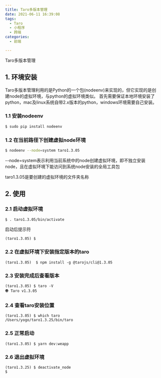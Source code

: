```yaml
---
title: Taro多版本管理
date: 2021-06-11 16:39:08
tags:
  - Taro
  - 小程序
  - 跨端
categories:
  - 前端

---
```

Taro多版本管理
## 1. 环境安装
Taro多版本管理利用的是Python的一个包(nodeenv)来实现的，但它实现的是创建node的虚拟环境，与python的虚拟环境类似。
首先需要保证本地环境安装了python，mac及linux系统自带2.x版本的python，windows环境需要自己安装。
### 1.1 安装nodeenv
```bash
$ sudo pip install nodeenv
```
### 1.2 在当前路径下创建虚拟node环境
```bash
$ nodeenv --node=system taro1.3.05
```
--node=system表示利用当前系统中的node创建虚拟环境，即不独立安装node，且在虚拟环境下能访问到系统node安装的全局工具包

taro1.3.05是要创建的虚拟环境的文件夹名称

## 2. 使用
### 2.1 启动虚拟环境
```bash
$ . taro1.3.05/bin/activate
```
启动后提示符
```
(taro1.3.05) $
```

### 2.2 在虚拟环境下安装指定版本的taro
```
(taro1.3.05)  $ npm install -g @tarojs/cli@1.3.05
```
### 2.3 安装完成后查看版本
```
(taro1.3.05) $ taro -V
👽 Taro v1.3.05
```
### 2.4 查看taro安装位置
```
(taro1.3.05) $ which taro
/Users/yogo/taro1.3.25/bin/taro
```
### 2.5 正常启动
```
(taro1.3.05) $ yarn dev:weapp
```
### 2.6 退出虚拟环境
```
(taro1.3.25) $ deactivate_node
$ 
```